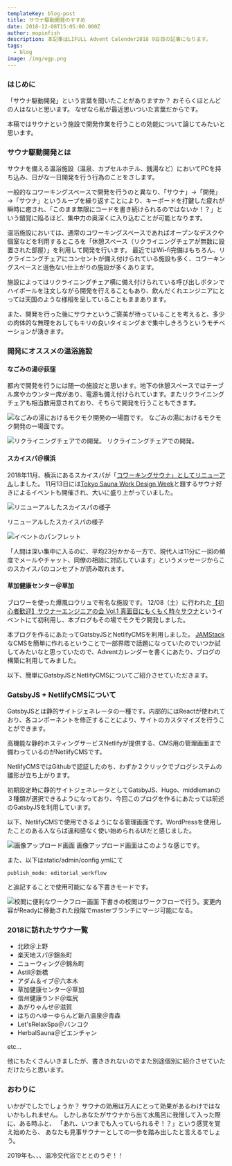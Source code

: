 ```yaml
---
templateKey: blog-post
title: サウナ駆動開発のすすめ
date: 2018-12-08T15:05:00.000Z
author: mopinfish
description: 本記事はLIFULL Advent Calender2018 9日目の記事になります。
tags:
  - blog
image: /img/ogp.png
---
```

### はじめに

「サウナ駆動開発」という言葉を聞いたことがありますか？
おそらくほとんどの人はないと思います。
なぜなら私が最近思いついた言葉だからです。

本稿ではサウナという施設で開発作業を行うことの効能について論じてみたいと思います。

### サウナ駆動開発とは

サウナを備える温浴施設（温泉、カプセルホテル、銭湯など）においてPCを持ち込み、日がな一日開発を行う行為のことをさします。

一般的なコワーキングスペースで開発を行うのと異なり、「サウナ」→「開発」→「サウナ」というループを繰り返すことにより、キーボードを打鍵した疲れが瞬時に癒され、「このまま無限にコードを書き続けられるのではないか！？」という錯覚に陥るほど、集中力の奥深くに入り込むことが可能となります。

温浴施設においては、通常のコワーキングスペースであればオープンなデスクや個室などを利用するところを「休憩スペース（リクライニングチェアが無数に設置された部屋）」を利用して開発を行います。
最近ではWi-fi完備はもちろん、リクライニングチェアにコンセントが備え付けられている施設も多く、コワーキングスペースと遜色ない仕上がりの施設が多くあります。

施設によってはリクライニングチェア横に備え付けられている呼び出しボタンでハイボールを注文しながら開発を行えることもあり、飲んだくれエンジニアにとっては天国のような様相を呈していることもままあります。

また、開発を行った後にサウナというご褒美が待っていることを考えると、多少の肉体的な無理をおしてもキリの良いタイミングまで集中しきろうというモチベーションが湧きます。

### 開発にオススメの温浴施設

#### なごみの湯＠荻窪

都内で開発を行うには随一の施設だと思います。地下の休憩スペースではテーブル席やカウンター席があり、電源も備え付けられています。またリクライニングチェアも相当数用意されており、そちらで開発を行うこともできます。

![なごみの湯におけるモクモク開発の一場面です。](/img/nagomi_1.jpg)
なごみの湯におけるモクモク開発の一場面です。

![リクライニングチェアでの開発。](/img/nagomi_2.jpg)
リクライニングチェアでの開発。

#### スカイスパ＠横浜

2018年11月、横浜にあるスカイスパが「[コワーキングサウナ」としてリニューアル](https://prtimes.jp/main/html/rd/p/000000001.000038402.html)しました。
11月13日には[Tokyo Sauna Work Design Week](https://tokyo-sauna-work-design-week.peatix.com/?lang=ja)と題するサウナ好きによるイベントも開催され、大いに盛り上がっていました。

![リニューアルしたスカイスパの様子](/img/cowork_sauna3.jpg)

リニューアルしたスカイスパの様子

![イベントのパンフレット](/img/cowork_sauna2.jpg)

「人間は深い集中に入るのに、平均23分かかる一方で、現代人は11分に一回の頻度でメールやチャット、同僚の相談に対応しています」というメッセージからこのスカイスパのコンセプトが読み取れます。


#### 草加健康センター＠草加
ブロワーを使った爆風ロウリュで有名な施設です。
12/08（土）に行われた[【初心者歓迎】サウナーエンジニアの会 Vol.1 真面目にもくもく時々サウナ](https://sauna-hackers.connpass.com/event/105656/)というイベントにて初利用し、本ブログもその場でモクモク開発しました。

本ブログを作るにあたってGatsbyJSとNetlifyCMSを利用しました。
[JAMStack](https://qiita.com/nori-k/items/1e789651ec154fdd8bd8)なCMSを簡単に作れるということで一部界隈で話題になっていたのでいつか試してみたいなと思っていたので、Adventカレンダーを書くにあたり、ブログの構築に利用してみました。

以下、簡単にGatsbyJSとNetlifyCMSについてご紹介させていただきます。

### GatsbyJS + NetlifyCMSについて

GatsbyJSとは静的サイトジェネレータの一種です。内部的にはReactが使われており、各コンポーネントを修正することにより、サイトのカスタマイズを行うことができます。

高機能な静的ホスティングサービスNetlifyが提供する、CMS用の管理画面まで備わっているのがNetlifyCMSです。

NetlifyCMSではGithubで認証したのち、わずか２クリックでブログシステムの雛形が立ち上がります。

初期設定時に静的サイトジェネレータとしてGatsbyJS、Hugo、middlemanの３種類が選択できるようになっており、今回このブログを作るにあたっては前述のGatsbyJSを利用しています。

以下、NetlifyCMSで使用できるようになる管理画面です。WordPressを使用したことのある人ならば違和感なく使い始められるUIだと感じました。

![画像アップロード画面](/img/gatsby_upload_image.png)
画像アップロード画面はこのような感じです。

また、以下はstatic/admin/config.ymlにて

```
publish_mode: editorial_workflow
```

と追記することで使用可能になる下書きモードです。

![校閲に便利なワークフロー画面](/img/workflow.png)
下書きの校閲はワークフローで行う。変更内容がReadyに移動された段階でmasterブランチにマージ可能になる。

### 2018に訪れたサウナ一覧

* 北欧＠上野
* 楽天地スパ＠錦糸町
* ニューウィング＠錦糸町
* Astil＠新橋
* アダム＆イブ＠六本木
* 草加健康センター＠草加
* 信州健康ランド＠塩尻
* あがりゃんせ＠滋賀
* はちのへゆーゆらんど新八温泉＠青森
* Let'sRelaxSpa＠バンコク
* HerbalSauna＠ビエンチャン

etc...

他にもたくさんいきましたが、書ききれないのでまた別途個別に紹介させていただけたらと思います。

### おわりに

いかがでしたでしょうか？
サウナの効用は万人にとって効果があるわけではないかもしれません。
しかしあなたがサウナから出て水風呂に我慢して入った際に、ある時ふと、
「あれ、いつまでも入っていられるぞ！？」という感覚を覚え始めたら、
あなたも見事サウナーとしての一歩を踏み出したと言えるでしょう。

2019年も、、、温冷交代浴でととのうぞ！！
